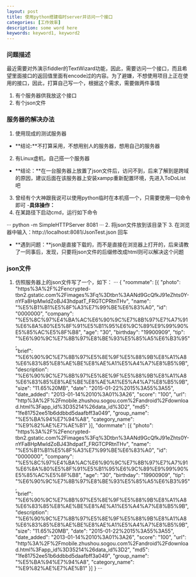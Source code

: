 ```yaml
---
layout: post
title: 使用python搭建临时server并访问一个接口
categories: [工作效率]
description: some word here
keywords: keyword1, keyword2
---
```


### 问题描述
最近需要对外演示fiddler的TextWizard功能，因此，需要访问一个接口，而且希望里面接口的返回值里面有encode过的内容。为了避嫌，不想使用项目上正在使用的接口，因此，打算自己写一个，根据这个需求，需要做两件事情
1. 有个服务器供我放这个接口
2. 有个json文件
### 服务器的解决办法
1. 使用现成的测试服务器
- **结论:**不打算采用，不想用别人的服务器，想用自己的服务器
2. 有Linux虚机，自己搭一个服务器
- **结论：**在一台服务器上放置了json文件后，访问不到，后来了解到是跨域的原因，建议后面在该服务器上安装xampp重新配置环境，先进入ToDoList吧
3. 曾经有个大神跟我说可以使用python临时在本机搭一个，只需要使用一句命令即可
-**具体操作：**
1. 在某路径下启动cmd，运行如下命令

···
python  -m SimpleHTTPServer 8081
···
2. 将json文件放到该目录下
3. 在浏览器中输入：http://localhost:8081/JsonTest.json 回车
- **遇到问题：**json是直接下载的，而不是直接在浏览器上打开的，后来请教了一同事后，发现，只要将json文件的后缀修改成html则可以解决这个问题

### json文件
1. 仿照服务器上的json文件写了一个，如下：
···
{
	"roommate": [{
		"photo": "https%3A%2F%2Fencrypted-tbn2.gstatic.com%2Fimages%3Fq%3Dtbn%3AANd9GcQfkJ91eZhts0Y-nYFa8HpMwldZoBJ43hdpatT_FRGTCPRtnTHv",
		"name": "%E5%B1%B1%E5%8F%A3%E7%99%BE%E6%83%A0",
		"id": "0000000",
		"company": "%E5%8C%97%E4%BA%AC%E6%90%9C%E7%8B%97%E7%A7%91%E6%8A%80%E5%8F%91%E5%B1%95%E6%9C%89%E9%99%90%E5%85%AC%E5%8F%B8",
		"age": "30",
		"birthday": "19900909",
		"tip": "%E6%90%9C%E7%8B%97%E8%BE%93%E5%85%A5%E6%B3%95",  
		"brief": "%E6%90%9C%E7%8B%97%E5%8E%9F%E5%88%9B%E8%A1%A8%E6%83%85%E8%AE%BE%E8%AE%A1%E5%A4%A7%E8%B5%9B",
		"description": "%E6%90%9C%E7%8B%97%E5%8E%9F%E5%88%9B%E8%A1%A8%E6%83%85%E8%AE%BE%E8%AE%A1%E5%A4%A7%E8%B5%9B",
		"size": "11.65%20MB",
		"date": "2015-01-22%2015%3A55%3A55",
		"date_added": "2013-01-14%2010%3A01%3A26",
		"score": "100",
		"url": "http%3A%2F%2Fmobile.zhushou.sogou.com%2Fandroid%2Fdownload.html%3Fapp_id%3D35214%26data_id%3D2",
		"md5": "1fe81752ee51b6ddbbd5daafbff3a049",
		"group_name": "%E5%BA%94%E7%94%A8",
		"category_name": "%E9%82%AE%E7%AE%B1"
	}],
	"dormmate": [{
		"photo": "https%3A%2F%2Fencrypted-tbn2.gstatic.com%2Fimages%3Fq%3Dtbn%3AANd9GcQfkJ91eZhts0Y-nYFa8HpMwldZoBJ43hdpatT_FRGTCPRtnTHv",
		"name": "%E5%B1%B1%E5%8F%A3%E7%99%BE%E6%83%A0",
		"id": "0000000",
		"company": "%E5%8C%97%E4%BA%AC%E6%90%9C%E7%8B%97%E7%A7%91%E6%8A%80%E5%8F%91%E5%B1%95%E6%9C%89%E9%99%90%E5%85%AC%E5%8F%B8",
		"age": "30",
		"birthday": "19900909",
		"tip": "%E6%90%9C%E7%8B%97%E8%BE%93%E5%85%A5%E6%B3%95",  
		"brief": "%E6%90%9C%E7%8B%97%E5%8E%9F%E5%88%9B%E8%A1%A8%E6%83%85%E8%AE%BE%E8%AE%A1%E5%A4%A7%E8%B5%9B",
		"description": "%E6%90%9C%E7%8B%97%E5%8E%9F%E5%88%9B%E8%A1%A8%E6%83%85%E8%AE%BE%E8%AE%A1%E5%A4%A7%E8%B5%9B",
		"size": "11.65%20MB",
		"date": "2015-01-22%2015%3A55%3A55",
		"date_added": "2013-01-14%2010%3A01%3A26",
		"score": "100",
		"url": "http%3A%2F%2Fmobile.zhushou.sogou.com%2Fandroid%2Fdownload.html%3Fapp_id%3D35214%26data_id%3D2",
		"md5": "1fe81752ee51b6ddbbd5daafbff3a049",
		"group_name": "%E5%BA%94%E7%94%A8",
		"category_name": "%E9%82%AE%E7%AE%B1"
    }]
}
···

